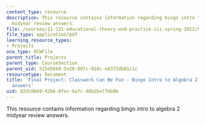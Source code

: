 ```yaml
---
content_type: resource
description: This resource contains information regarding bingo intro to algebra 2
  midyear review answers.
file: /courses/11-131-educational-theory-and-practice-iii-spring-2012/02dc066942b68fec6a7c40b2be77eb8b_MIT11_131S12_Binmdrvew_ans.pdf
file_type: application/pdf
learning_resource_types:
- Projects
ocw_type: OCWFile
parent_title: Projects
parent_type: CourseSection
parent_uid: 515d56b9-5e20-897c-918c-e6372db01c1c
resourcetype: Document
title: 'Final Project: Classwork Can Be Fun - Bingo Intro to Algebra 2 Midyear Review
  answers'
uid: 02dc0669-42b6-8fec-6a7c-40b2be77eb8b
---
```

This resource contains information regarding bingo intro to algebra 2 midyear review answers.

